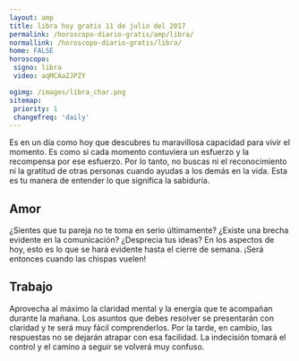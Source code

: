 ```yaml
---
layout: amp
title: libra hoy gratis 11 de julio del 2017 
permalink: /horoscopo-diario-gratis/amp/libra/
normallink: /horoscopo-diario-gratis/libra/
home: FALSE
horoscopo:
 signo: libra
 video: aqMCAaZJPZY

ogimg: /images/libra_char.png
sitemap:
 priority: 1
 changefreq: 'daily'
---
```



Es en un día como hoy que descubres tu maravillosa capacidad para vivir el momento. Es como si cada momento contuviera un esfuerzo y la recompensa por ese esfuerzo. Por lo tanto, no buscas ni el reconocimiento ni la gratitud de otras personas cuando ayudas a los demás en la vida. Esta es tu manera de entender lo que significa la sabiduría.

## Amor

¿Sientes que tu pareja no te toma en serio últimamente? ¿Existe una brecha evidente en la comunicación? ¿Desprecia tus ideas? En los aspectos de hoy, esto es lo que se hará evidente hasta el cierre de semana. ¡Será entonces cuando las chispas vuelen!

## Trabajo

Aprovecha al máximo la claridad mental y la energía que te acompañan durante la mañana. Los asuntos que debes resolver se presentarán con claridad y te será muy fácil comprenderlos. Por la tarde, en cambio, las respuestas no se dejarán atrapar con esa facilidad. La indecisión tomará el control y el camino a seguir se volverá muy confuso.